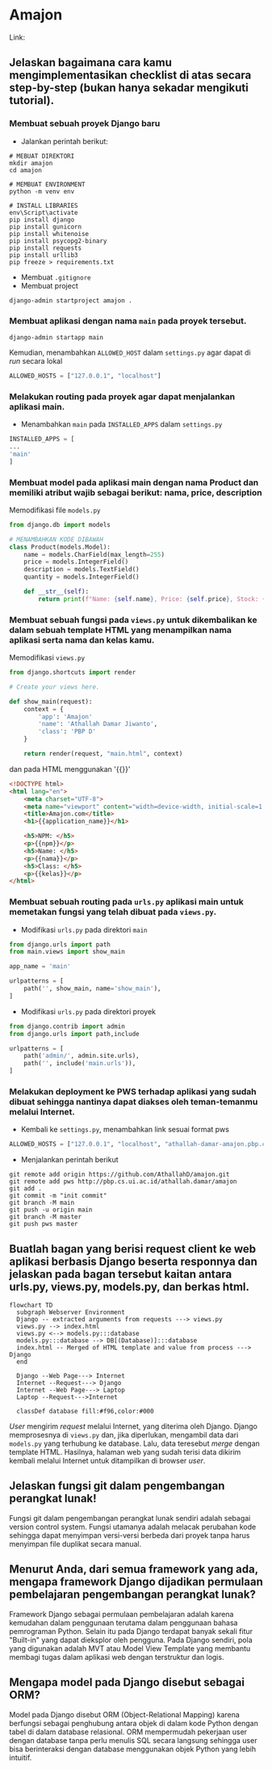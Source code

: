 # Amajon
Link: 
## Jelaskan bagaimana cara kamu mengimplementasikan checklist di atas secara step-by-step (bukan hanya sekadar mengikuti tutorial).

### Membuat sebuah proyek Django baru
* Jalankan perintah berikut:
```shell
# MEBUAT DIREKTORI
mkdir amajon
cd amajon

# MEMBUAT ENVIRONMENT
python -m venv env

# INSTALL LIBRARIES
env\Script\activate
pip install django
pip install gunicorn
pip install whitenoise
pip install psycopg2-binary
pip install requests
pip install urllib3
pip freeze > requirements.txt
```
* Membuat `.gitignore`
* Membuat project
```
django-admin startproject amajon .
```

###  Membuat aplikasi dengan nama `main` pada proyek tersebut.
```
django-admin startapp main
```
Kemudian, menambahkan `ALLOWED_HOST` dalam `settings.py` agar dapat di _run_ secara lokal
```py
ALLOWED_HOSTS = ["127.0.0.1", "localhost"]
```

### Melakukan routing pada proyek agar dapat menjalankan aplikasi main.
* Menambahkan `main` pada `INSTALLED_APPS` dalam `settings.py`
```py
INSTALLED_APPS = [
...
'main'
]
```
### Membuat model pada aplikasi main dengan nama Product dan memiliki atribut wajib sebagai berikut: nama, price, description
Memodifikasi file `models.py`
```py
from django.db import models

# MENAMBAHKAN KODE DIBAWAH
class Product(models.Model):
    name = models.CharField(max_length=255)
    price = models.IntegerField()
    description = models.TextField()
    quantity = models.IntegerField()

    def __str__(self):
        return print(f"Name: {self.name}, Price: {self.price}, Stock: {self.stock}")
```

### Membuat sebuah fungsi pada `views.py` untuk dikembalikan ke dalam sebuah template HTML yang menampilkan nama aplikasi serta nama dan kelas kamu.
Memodifikasi `views.py`
```py
from django.shortcuts import render

# Create your views here.

def show_main(request):
    context = {
        'app': 'Amajon'
        'name': 'Athallah Damar Jiwanto',
        'class': 'PBP D'
    }

    return render(request, "main.html", context)
```
dan pada HTML menggunakan '{{}}'
```HTML
<!DOCTYPE html>
<html lang="en">
    <meta charset="UTF-8">
    <meta name="viewport" content="width=device-width, initial-scale=1.0">
    <title>Amajon.com</title>
    <h1>{{application_name}}</h1>

    <h5>NPM: </h5>
    <p>{{npm}}</p>
    <h5>Name: </h5>
    <p>{{nama}}</p>
    <h5>Class: </h5>
    <p>{{kelas}}</p> 
</html>
```
### Membuat sebuah routing pada `urls.py` aplikasi main untuk memetakan fungsi yang telah dibuat pada `views.py`.
* Modifikasi `urls.py` pada direktori `main`
```py
from django.urls import path
from main.views import show_main

app_name = 'main'

urlpatterns = [
    path('', show_main, name='show_main'),
]
```
* Modifikasi `urls.py` pada direktori proyek
```py
from django.contrib import admin
from django.urls import path,include

urlpatterns = [
    path('admin/', admin.site.urls),
    path('', include('main.urls')),
]
```

### Melakukan deployment ke PWS terhadap aplikasi yang sudah dibuat sehingga nantinya dapat diakses oleh teman-temanmu melalui Internet.
* Kembali ke `settings.py`, menambahkan link sesuai format pws
```py
ALLOWED_HOSTS = ["127.0.0.1", "localhost", "athallah-damar-amajon.pbp.cs.ui.ac.id"]
```
* Menjalankan perintah berikut
```shell
git remote add origin https://github.com/AthallahD/amajon.git
git remote add pws http://pbp.cs.ui.ac.id/athallah.damar/amajon
git add .
git commit -m "init commit"
git branch -M main
git push -u origin main
git branch -M master
git push pws master
```
## Buatlah bagan yang berisi request client ke web aplikasi berbasis Django beserta responnya dan jelaskan pada bagan tersebut kaitan antara urls.py, views.py, models.py, dan berkas html.
```mermaid
flowchart TD
  subgraph Webserver Environment
  Django -- extracted arguments from requests ---> views.py
  views.py --> index.html
  views.py <--> models.py:::database
  models.py:::database --> DB[(Database)]:::database
  index.html -- Merged of HTML template and value from process ---> Django
  end

  Django --Web Page---> Internet
  Internet --Request---> Django
  Internet --Web Page---> Laptop
  Laptop --Request--->Internet
  
  classDef database fill:#f96,color:#000
```

_User_ mengirim _request_ melalui Internet, yang diterima oleh Django. Django memprosesnya di `views.py` dan, jika diperlukan, mengambil data dari `models.py` yang terhubung ke database. Lalu, data teresebut _merge_ dengan template HTML. Hasilnya, halaman web yang sudah terisi data dikirim kembali melalui Internet untuk ditampilkan di browser _user_.

## Jelaskan fungsi git dalam pengembangan perangkat lunak!
Fungsi git dalam pengembangan perangkat lunak sendiri adalah sebagai version control system. Fungsi utamanya adalah melacak perubahan kode sehingga dapat menyimpan versi-versi berbeda dari proyek tanpa harus menyimpan file duplikat secara manual.
## Menurut Anda, dari semua framework yang ada, mengapa framework Django dijadikan permulaan pembelajaran pengembangan perangkat lunak?
Framework Django sebagai permulaan pembelajaran adalah karena kemudahan dalam penggunaan terutama dalam penggunaan bahasa pemrograman Python. Selain itu pada Django terdapat banyak sekali fitur "Built-in" yang dapat dieksplor oleh pengguna. Pada Django sendiri, pola yang digunakan adalah MVT atau Model View Template yang membantu membagi tugas dalam aplikasi web dengan terstruktur dan logis.
## Mengapa model pada Django disebut sebagai ORM?
Model pada Django disebut ORM (Object-Relational Mapping) karena berfungsi sebagai penghubung antara objek di dalam kode Python dengan tabel di dalam database relasional. ORM mempermudah pekerjaan user dengan database tanpa perlu menulis SQL secara langsung sehingga user bisa berinteraksi dengan database menggunakan objek Python yang lebih intuitif.